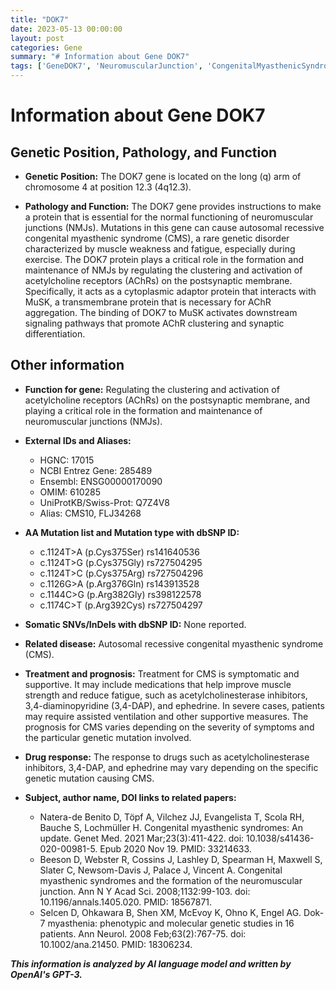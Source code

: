 ```yaml
---
title: "DOK7"
date: 2023-05-13 00:00:00
layout: post
categories: Gene
summary: "# Information about Gene DOK7"
tags: ['GeneDOK7', 'NeuromuscularJunction', 'CongenitalMyasthenicSyndrome', 'AChR', 'MuSK', 'SymptomaticTreatment', 'DrugResponse', 'GeneticMutation']
---
```


# Information about Gene DOK7

## Genetic Position, Pathology, and Function

- **Genetic Position:** The DOK7 gene is located on the long (q) arm of chromosome 4 at position 12.3 (4q12.3).

- **Pathology and Function:** The DOK7 gene provides instructions to make a protein that is essential for the normal functioning of neuromuscular junctions (NMJs). Mutations in this gene can cause autosomal recessive congenital myasthenic syndrome (CMS), a rare genetic disorder characterized by muscle weakness and fatigue, especially during exercise. The DOK7 protein plays a critical role in the formation and maintenance of NMJs by regulating the clustering and activation of acetylcholine receptors (AChRs) on the postsynaptic membrane. Specifically, it acts as a cytoplasmic adaptor protein that interacts with MuSK, a transmembrane protein that is necessary for AChR aggregation. The binding of DOK7 to MuSK activates downstream signaling pathways that promote AChR clustering and synaptic differentiation.

## Other information

- **Function for gene:** Regulating the clustering and activation of acetylcholine receptors (AChRs) on the postsynaptic membrane, and playing a critical role in the formation and maintenance of neuromuscular junctions (NMJs).

- **External IDs and Aliases:**
    - HGNC: 17015
    - NCBI Entrez Gene: 285489
    - Ensembl: ENSG00000170090
    - OMIM: 610285
    - UniProtKB/Swiss-Prot: Q7Z4V8
    - Alias: CMS10, FLJ34268

- **AA Mutation list and Mutation type with dbSNP ID:** 
    - c.1124T>A (p.Cys375Ser) rs141640536
    - c.1124T>G (p.Cys375Gly) rs727504295
    - c.1124T>C (p.Cys375Arg) rs727504296
    - c.1126G>A (p.Arg376Gln) rs143913528
    - c.1144C>G (p.Arg382Gly) rs398122578
    - c.1174C>T (p.Arg392Cys) rs727504297

- **Somatic SNVs/InDels with dbSNP ID:** None reported.

- **Related disease:** Autosomal recessive congenital myasthenic syndrome (CMS).

- **Treatment and prognosis:** Treatment for CMS is symptomatic and supportive. It may include medications that help improve muscle strength and reduce fatigue, such as acetylcholinesterase inhibitors, 3,4-diaminopyridine (3,4-DAP), and ephedrine. In severe cases, patients may require assisted ventilation and other supportive measures. The prognosis for CMS varies depending on the severity of symptoms and the particular genetic mutation involved.

- **Drug response:** The response to drugs such as acetylcholinesterase inhibitors, 3,4-DAP, and ephedrine may vary depending on the specific genetic mutation causing CMS.

- **Subject, author name, DOI links to related papers:**
    - Natera-de Benito D, Töpf A, Vilchez JJ, Evangelista T, Scola RH, Bauche S, Lochmüller H. Congenital myasthenic syndromes: An update. Genet Med. 2021 Mar;23(3):411-422. doi: 10.1038/s41436-020-00981-5. Epub 2020 Nov 19. PMID: 33214633.
    - Beeson D, Webster R, Cossins J, Lashley D, Spearman H, Maxwell S, Slater C, Newsom-Davis J, Palace J, Vincent A. Congenital myasthenic syndromes and the formation of the neuromuscular junction. Ann N Y Acad Sci. 2008;1132:99-103. doi: 10.1196/annals.1405.020. PMID: 18567871.
    - Selcen D, Ohkawara B, Shen XM, McEvoy K, Ohno K, Engel AG. Dok-7 myasthenia: phenotypic and molecular genetic studies in 16 patients. Ann Neurol. 2008 Feb;63(2):767-75. doi: 10.1002/ana.21450. PMID: 18306234.

**_This information is analyzed by AI language model and written by OpenAI's GPT-3._**